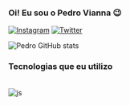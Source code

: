 ### Oi! Eu sou o Pedro Vianna 😉


[![Instagram](https://img.shields.io/badge/Instagram-E4405F?style=for-the-badge&logo=instagram&logoColor=white)](https//instagram.com/vianna1802/)
[![Twitter](https://img.shields.io/badge/Twitter-1DA1F2?style=for-the-badge&logo=twitter&logoColor=white)](https//twitter.com/vianna1802/)

![Pedro GitHub stats](https://github-readme-stats.vercel.app/api?username=vianna1802&show_icons=true&theme=tokyonight)

### Tecnologias que eu utilizo

<div style="display: inline_block"><br/>
 <img align="center" alt="js" src="https://img.shields.io/badge/JavaScript-F7DF1E?style=for-the-badge&logo=javascript&logoColor=black">
